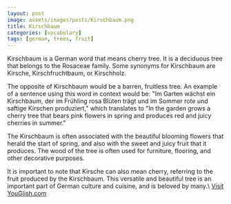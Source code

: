 ```yaml
---
layout: post
image: assets/images/posts/Kirschbaum.png
title: Kirschbaum
categories: [vocabulary]
tags: [german, trees, fruit]
---
```


Kirschbaum is a German word that means cherry tree. It is a deciduous tree that belongs to the Rosaceae family. Some synonyms for Kirschbaum are Kirsche, Kirschfruchtbaum, or Kirschholz. 

The opposite of Kirschbaum would be a barren, fruitless tree. An example of a sentence using this word in context would be: "Im Garten wächst ein Kirschbaum, der im Frühling rosa Blüten trägt und im Sommer rote und saftige Kirschen produziert," which translates to "In the garden grows a cherry tree that bears pink flowers in spring and produces red and juicy cherries in summer."

The Kirschbaum is often associated with the beautiful blooming flowers that herald the start of spring, and also with the sweet and juicy fruit that it produces. The wood of the tree is often used for furniture, flooring, and other decorative purposes. 

It is important to note that Kirsche can also mean cherry, referring to the fruit produced by the Kirschbaum. This versatile and beautiful tree is an important part of German culture and cuisine, and is beloved by many.\ <a id="yg-widget-0" class="youglish-widget" data-query="Kirschbaum" data-lang="german" data-components="8412" data-auto-start="0" data-bkg-color="theme_light" data-title="How%20to%20pronounce%20Kirschbaum%20in%20German"  rel="nofollow" href="https://youglish.com">Visit YouGlish.com</a><script async src="https://youglish.com/public/emb/widget.js" charset="utf-8"></script>